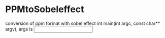 # PPMtoSobeleffect
conversion of ppm format with sobel effect
int main(int argc, const char** argv), args is <input image> <output image>

